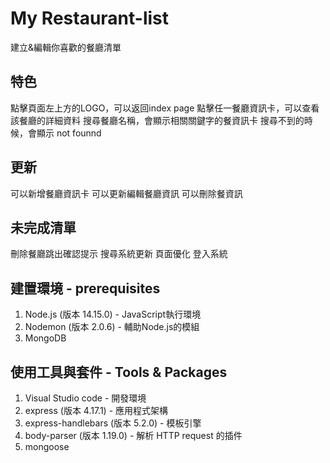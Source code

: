 # My Restaurant-list
建立&編輯你喜歡的餐廳清單
## 特色
點擊頁面左上方的LOGO，可以返回index page
點擊任一餐廳資訊卡，可以查看該餐廳的詳細資料
搜尋餐廳名稱，會顯示相關關鍵字的餐資訊卡
搜尋不到的時候，會顯示 not founnd
## 更新
可以新增餐廳資訊卡
可以更新編輯餐廳資訊
可以刪除餐資訊
## 未完成清單
刪除餐廳跳出確認提示
搜尋系統更新
頁面優化
登入系統


## 建置環境 - prerequisites
1. Node.js (版本 14.15.0) - JavaScript執行環境
2. Nodemon (版本 2.0.6) - 輔助Node.js的模組
3. MongoDB

## 使用工具與套件 - Tools & Packages
1. Visual Studio code - 開發環境
2. express (版本 4.17.1) - 應用程式架構
3. express-handlebars (版本 5.2.0) - 模板引擎
4. body-parser (版本 1.19.0) - 解析 HTTP request 的插件
5. mongoose 
